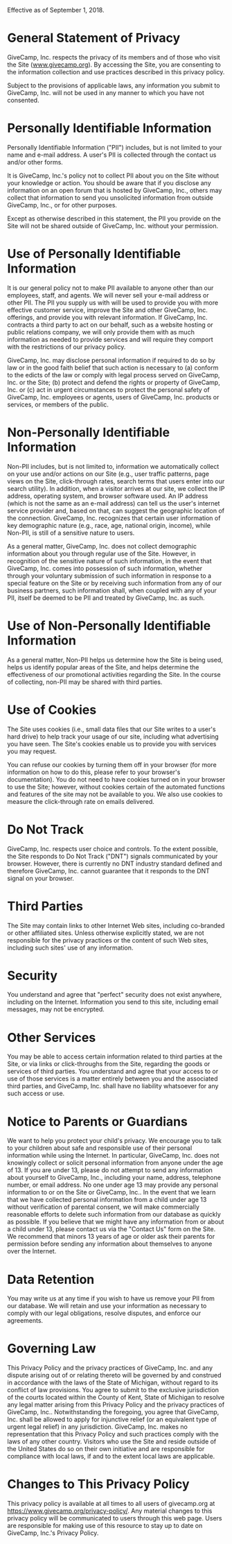 Effective as of September 1, 2018.

# General Statement of Privacy
GiveCamp, Inc. respects the privacy of its members and of those who visit the Site (www.givecamp.org). By accessing the Site, you are consenting to the information collection and use practices described in this privacy policy.

Subject to the provisions of applicable laws, any information you submit to GiveCamp, Inc. will not be used in any manner to which you have not consented.

# Personally Identifiable Information
Personally Identifiable Information ("PII") includes, but is not limited to your name and e-mail address. A user's PII is collected through the contact us and/or other forms.

It is GiveCamp, Inc.'s policy not to collect PII about you on the Site without your knowledge or action. You should be aware that if you disclose any information on an open forum that is hosted by GiveCamp, Inc., others may collect that information to send you unsolicited information from outside GiveCamp, Inc., or for other purposes.

Except as otherwise described in this statement, the PII you provide on the Site will not be shared outside of GiveCamp, Inc. without your permission.

# Use of Personally Identifiable Information
It is our general policy not to make PII available to anyone other than our employees, staff, and agents. We will never sell your e-mail address or other PII. The PII you supply us with will be used to provide you with more effective customer service, improve the Site and other GiveCamp, Inc. offerings, and provide you with relevant information. If GiveCamp, Inc. contracts a third party to act on our behalf, such as a website hosting or public relations company, we will only provide them with as much information as needed to provide services and will require they comport with the restrictions of our privacy policy.

GiveCamp, Inc. may disclose personal information if required to do so by law or in the good faith belief that such action is necessary to (a) conform to the edicts of the law or comply with legal process served on GiveCamp, Inc. or the Site; (b) protect and defend the rights or property of GiveCamp, Inc. or (c) act in urgent circumstances to protect the personal safety of GiveCamp, Inc. employees or agents, users of GiveCamp, Inc. products or services, or members of the public.

# Non-Personally Identifiable Information
Non-PII includes, but is not limited to, information we automatically collect on your use and/or actions on our Site (e.g., user traffic patterns, page views on the Site, click-through rates, search terms that users enter into our search utility). In addition, when a visitor arrives at our site, we collect the IP address, operating system, and browser software used. An IP address (which is not the same as an e-mail address) can tell us the user's internet service provider and, based on that, can suggest the geographic location of the connection. GiveCamp, Inc. recognizes that certain user information of key demographic nature (e.g., race, age, national origin, income), while Non-PII, is still of a sensitive nature to users.

As a general matter, GiveCamp, Inc. does not collect demographic information about you through regular use of the Site. However, in recognition of the sensitive nature of such information, in the event that GiveCamp, Inc. comes into possession of such information, whether through your voluntary submission of such information in response to a special feature on the Site or by receiving such information from any of our business partners, such information shall, when coupled with any of your PII, itself be deemed to be PII and treated by GiveCamp, Inc. as such.

# Use of Non-Personally Identifiable Information
As a general matter, Non-PII helps us determine how the Site is being used, helps us identify popular areas of the Site, and helps determine the effectiveness of our promotional activities regarding the Site. In the course of collecting, non-PII may be shared with third parties.

# Use of Cookies
The Site uses cookies (i.e., small data files that our Site writes to a user's hard drive) to help track your usage of our site, including what advertising you have seen. The Site's cookies enable us to provide you with services you may request.

You can refuse our cookies by turning them off in your browser (for more information on how to do this, please refer to your browser's documentation). You do not need to have cookies turned on in your browser to use the Site; however, without cookies certain of the automated functions and features of the site may not be available to you. We also use cookies to measure the click-through rate on emails delivered.

# Do Not Track
GiveCamp, Inc. respects user choice and controls. To the extent possible, the Site responds to Do Not Track ("DNT") signals communicated by your browser. However, there is currently no DNT industry standard defined and therefore GiveCamp, Inc. cannot guarantee that it responds to the DNT signal on your browser.

# Third Parties
The Site may contain links to other Internet Web sites, including co-branded or other affiliated sites. Unless otherwise explicitly stated, we are not responsible for the privacy practices or the content of such Web sites, including such sites' use of any information.

# Security
You understand and agree that "perfect" security does not exist anywhere, including on the Internet. Information you send to this site, including email messages, may not be encrypted.

# Other Services
You may be able to access certain information related to third parties at the Site, or via links or click-throughs from the Site, regarding the goods or services of third parties. You understand and agree that your access to or use of those services is a matter entirely between you and the associated third parties, and GiveCamp, Inc. shall have no liability whatsoever for any such access or use.

# Notice to Parents or Guardians
We want to help you protect your child's privacy. We encourage you to talk to your children about safe and responsible use of their personal information while using the Internet. In particular, GiveCamp, Inc. does not knowingly collect or solicit personal information from anyone under the age of 13. If you are under 13, please do not attempt to send any information about yourself to GiveCamp, Inc., including your name, address, telephone number, or email address. No one under age 13 may provide any personal information to or on the Site or GiveCamp, Inc.. In the event that we learn that we have collected personal information from a child under age 13 without verification of parental consent, we will make commercially reasonable efforts to delete such information from our database as quickly as possible. If you believe that we might have any information from or about a child under 13, please contact us via the "Contact Us" form on the Site. We recommend that minors 13 years of age or older ask their parents for permission before sending any information about themselves to anyone over the Internet.

# Data Retention
You may write us at any time if you wish to have us remove your PII from our database. We will retain and use your information as necessary to comply with our legal obligations, resolve disputes, and enforce our agreements.

# Governing Law
This Privacy Policy and the privacy practices of GiveCamp, Inc. and any dispute arising out of or relating thereto will be governed by and construed in accordance with the laws of the State of Michigan, without regard to its conflict of law provisions. You agree to submit to the exclusive jurisdiction of the courts located within the County of Kent, State of Michigan to resolve any legal matter arising from this Privacy Policy and the privacy practices of GiveCamp, Inc.. Notwithstanding the foregoing, you agree that GiveCamp, Inc. shall be allowed to apply for injunctive relief (or an equivalent type of urgent legal relief) in any jurisdiction. GiveCamp, Inc. makes no representation that this Privacy Policy and such practices comply with the laws of any other country. Visitors who use the Site and reside outside of the United States do so on their own initiative and are responsible for compliance with local laws, if and to the extent local laws are applicable.

# Changes to This Privacy Policy
This privacy policy is available at all times to all users of givecamp.org at https://www.givecamp.org/privacy-policy/. Any material changes to this privacy policy will be communicated to users through this web page. Users are responsible for making use of this resource to stay up to date on GiveCamp, Inc.'s Privacy Policy.